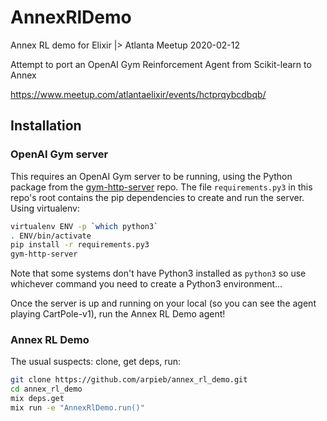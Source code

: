 # AnnexRlDemo

Annex RL demo for Elixir |> Atlanta Meetup 2020-02-12

Attempt to port an OpenAI Gym Reinforcement Agent from Scikit-learn to Annex

https://www.meetup.com/atlantaelixir/events/hctprqybcdbqb/

## Installation

### OpenAI Gym server

This requires an OpenAI Gym server to be running, using the Python package from the [gym-http-server](https://github.com/saravanabalagi/gym-http-server) repo.  The file `requirements.py3` in this repo's root contains the pip dependencies to create and run the server.  Using virtualenv:

```bash
virtualenv ENV -p `which python3`
. ENV/bin/activate
pip install -r requirements.py3
gym-http-server
```

Note that some systems don't have Python3 installed as `python3` so use whichever command you need to create a Python3 environment...

Once the server is up and running on your local (so you can see the agent playing CartPole-v1), run the Annex RL Demo agent!

### Annex RL Demo

The usual suspects: clone, get deps, run:

```bash
git clone https://github.com/arpieb/annex_rl_demo.git
cd annex_rl_demo
mix deps.get
mix run -e "AnnexRlDemo.run()"
```
